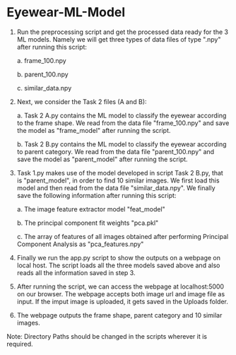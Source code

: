 # Eyewear-ML-Model

1. Run the preprocessing script and get the processed data ready for the 3 ML models. Namely we will get three types of data files of type ".npy" after running this script:

    a. frame_100.npy

    b. parent_100.npy

    c. similar_data.npy
  
2. Next, we consider the Task 2 files (A and B):

    a. Task 2 A.py contains the ML model to classify the eyewear according to the frame shape. We read from the data file "frame_100.npy" and save the model as "frame_model"          after running the script.

    b. Task 2 B.py contains the ML model to classify the eyewear according to parent category. We read from the data file "parent_100.npy" and save the model as "parent_model"        after running the script.

3. Task 1.py makes use of the model developed in script Task 2 B.py, that is "parent_model", in order to find 10 similar images. We first load this model and then read from the    data file "similar_data.npy". We finally save the following information after running this script:

    a. The image feature extractor model "feat_model"

    b. The principal component fit weights "pca.pkl"

    c. The array of features of all images obtained after performing Principal Component Analysis as "pca_features.npy"

5. Finally we run the app.py script to show the outputs on a webpage on local host. The script loads all the three models saved above and also reads all the information saved      in step 3.  

6. After running the script, we can access the webpage at localhost:5000 on our browser. The webpage accepts both image url and image file as input. If the imput image is          uploaded, it gets saved in the Uploads folder.

7. The webpage outputs the frame shape, parent category and 10 similar images.

Note: Directory Paths should be changed in the scripts wherever it is required.
